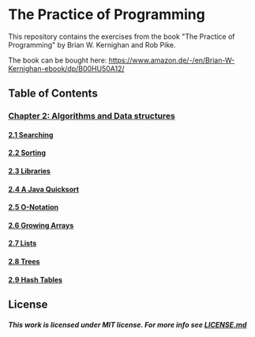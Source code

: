 # The Practice of Programming

This repository contains the exercises from the book "The Practice of Programming" by Brian W. Kernighan and Rob Pike.

The book can be bought here: https://www.amazon.de/-/en/Brian-W-Kernighan-ebook/dp/B00HU50A12/

## Table of Contents

### [Chapter 2: Algorithms and Data structures](chapter-2)
#### [2.1 Searching](chapter-2/2.1-searching)
#### [2.2 Sorting](chapter-2/2.2-sorting)
#### [2.3 Libraries](chapter-2/2.3-libraries)
#### [2.4 A Java Quicksort](chapter-2/2.4-java-quicksort)
#### [2.5 O-Notation](chapter-2/2.5-o-notation)
#### [2.6 Growing Arrays](chapter-2/2.6-growing-arrays)
#### [2.7 Lists](chapter-2/2.7-lists)
#### [2.8 Trees](chapter-2/2.8-trees)
#### [2.9 Hash Tables](chapter-2/2.9-hash-tables)

## License
##### This work is licensed under MIT license. For more info see [LICENSE.md](LICENSE.md)
